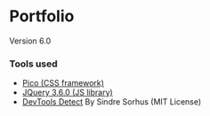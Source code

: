 # Portfolio
Version 6.0

### Tools used
- [Pico (CSS framework)](https://picocss.com)
- [JQuery 3.6.0 (JS library)](https://jquery.com/)
- [DevTools Detect](https://github.com/sindresorhus/devtools-detect/blob/main/index.js) By Sindre Sorhus (MIT License)